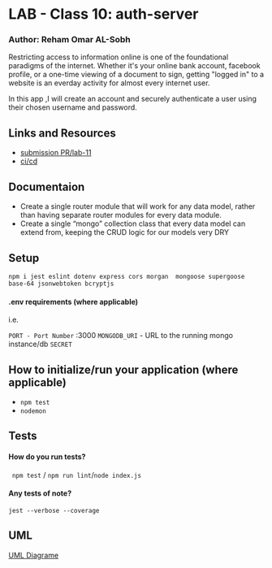 # LAB - Class 10: auth-server
### Author: Reham Omar AL-Sobh

Restricting access to information online is one of the foundational paradigms of the internet. Whether it's your online bank account, facebook profile, or a one-time viewing of a document to sign, getting "logged in" to a website is an everday activity for almost every internet user.

In this app ,I will create an account and securely authenticate a user using their chosen username and password.

 ## Links and Resources
 - [submission PR/lab-11](https://github.com/Reham-401-advanced-javascript/auth-server/pull/2)
 - [ci/cd](https://github.com/Reham-401-advanced-javascript/auth-server/runs/748769744)
 
 ## Documentaion

 - Create a single router module that will work for any data model, rather than having separate router modules for every data module.
 - Create a single “mongo” collection class that every data model can extend from, keeping the CRUD logic for our models  very DRY
 
 ## Setup

 `npm i jest eslint dotenv express cors morgan  mongoose supergoose base-64 jsonwebtoken bcryptjs`

 #### .env requirements (where applicable)
  i.e.

  `PORT - Port Number` :3000
  `MONGODB_URI` - URL to the running mongo instance/db
  `SECRET`

  ## How to initialize/run your application (where applicable)
   * `npm test`
   * `nodemon`

  ## Tests

  #### How do you run tests?
  ` npm test` / `npm run lint`/`node index.js `
  #### Any tests of note?
   `jest --verbose --coverage`


## UML

[UML Diagrame ](assest/lab-11.jpg)